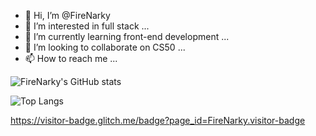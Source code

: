 - 👋 Hi, I’m @FireNarky
- 👀 I’m interested in full stack ...
- 🌱 I’m currently learning front-end development ...
- 💞️ I’m looking to collaborate on CS50 ...
- 📫 How to reach me ...

<!---
FireNarky/FireNarky is a ✨ special ✨ repository because its `README.md` (this file) appears on my GitHub profile.
--->

![FireNarky's GitHub stats](https://github-readme-stats.vercel.app/api?username=FireNarky&show_icons=true&theme=transparent)

![Top Langs](https://github-readme-stats.vercel.app/api/top-langs/?username=FireNarky&layout=compact)

https://visitor-badge.glitch.me/badge?page_id=FireNarky.visitor-badge
